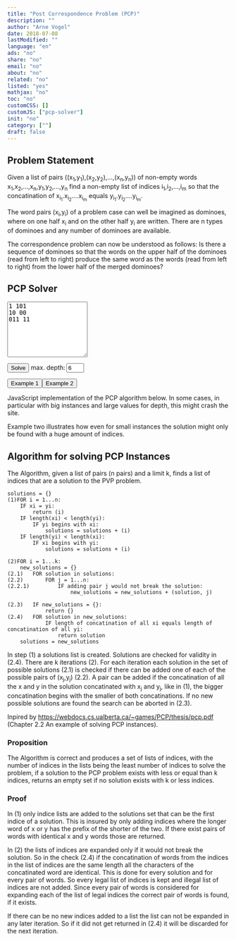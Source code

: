 ```yaml
---
title: "Post Correspondence Problem (PCP)"
description: ""
author: "Arne Vogel"
date: 2018-07-08
lastModified: ""
language: "en"
ads: "no"
share: "no"
email: "no"
about: "no"
related: "no"
listed: "yes"
mathjax: "no"
toc: "no"
customCSS: []
customJS: ["pcp-solver"]
init: "no"
category: [""]
draft: false
---
```


## Problem Statement
Given a list of pairs ((x<sub>1</sub>,y<sub>1</sub>),(x<sub>2</sub>,y<sub>2</sub>),...,(x<sub>n</sub>,y<sub>n</sub>)) of non-empty words x<sub>1</sub>,x<sub>2</sub>,...,x<sub>n</sub>,y<sub>1</sub>,y<sub>2</sub>,...,y<sub>n</sub> find a non-empty list of indices i<sub>1</sub>,i<sub>2</sub>,...,i<sub>m</sub> so that the concatination of x<sub>i<sub>1</sub></sub>.x<sub>i<sub>2</sub></sub>....x<sub>i<sub>m</sub></sub> equals y<sub>i<sub>1</sub></sub>.y<sub>i<sub>2</sub></sub>....y<sub>i<sub>m</sub></sub>.

The word pairs (x<sub>i</sub>,y<sub>i</sub>) of a problem case can well be imagined as dominoes, where on one half x<sub>i</sub> and on the other half y<sub>i</sub> are written. There are n types of dominoes and any number of dominoes are available.

The correspondence problem can now be understood as follows: Is there a sequence of dominoes so that the words on the upper half of the dominoes (read from left to right) produce the same word as the words (read from left to right) from the lower half of the merged dominoes?

## PCP Solver
<textarea id="pcp_input" rows="8" cols="20">1 101
10 00
011 11</textarea><br>
<button class="btn" onclick="solve()">Solve</button>
<span>max. depth:</span><input value="6" style="width:40px;margin-left: 3px;" type="number" id="depth"></input>
<p id="pcp_result"></p>

<button class="btn" onclick="example1()">Example 1</button><button class="btn" onclick="example2()">Example 2</button>

JavaScript implementation of the PCP algorithm below. In some cases, in particular with big instances and large values for depth, this might crash the site.

Example two illustrates how even for small instances the solution might only be found with a huge amount of indices.

## Algorithm for solving PCP Instances

The Algorithm, given a list of pairs (n pairs) and a limit k, finds a list of indices that are a solution to the PVP problem.

    solutions = {}
	(1)FOR i = 1...n:
		IF xi = yi:
			return (i)
		IF length(xi) < length(yi):
			IF yi begins with xi:
				solutions = solutions + (i)
		IF length(yi) < length(xi):
			IF xi begins with yi:
				solutions = solutions + (i)
				
	(2)FOR i = 1...k:
		new_solutions = {}
	(2.1)	FOR solution in solutions:
	(2.2)		FOR j = 1...n:
	(2.2.1)			IF adding pair j would not break the solution:
						new_solutions = new_solutions + (solution, j)
		
	(2.3)	IF new_solutions = {}:
				return {}
	(2.4)	FOR solution in new_solutions:
				IF length of concatination of all xi equals length of concatination of all yi:
					return solution
		solutions = new_solutions
					
In step (1) a solutions list is created. Solutions are checked for validity in (2.4). There are k iterations (2). For each iteration each solution in the set of possible solutions (2.1) is checked if there can be added one of each of the possible pairs of (x<sub>j</sub>,y<sub>j</sub>) (2.2). A pair can be added if the concatination of all the x and y in the solution concatinated with x<sub>j</sub> and y<sub>j</sub>, like in (1), the bigger concatination begins with the smaller of both concatinations. If no new possible solutions are found the search can be aborted in (2.3).

Inpired by https://webdocs.cs.ualberta.ca/~games/PCP/thesis/pcp.pdf (Chapter 2.2 An example of solving PCP instances).

### Proposition
The Algorithm is correct and produces a set of lists of indices, with the number of indices in the lists being the least number of indices to solve the problem, if a solution to the PCP problem exists with less or equal than k indices, returns an empty set if no solution exists with k or less indices.

### Proof

In (1) only indice lists are added to the solutions set that can be the first indice of a solution. This is insured by only adding indices where the longer word of x or y has the prefix of the shorter of the two. If there exist pairs of words with identical x and y words those are returned.

In (2) the lists of indices are expanded only if it would not break the solution. So in the check (2.4) if the concatination of words from the indices in the list of indices are the same length all the characters of the concatinated word are identical. This is done for every solution and for every pair of words. So every legal list of indices is kept and illegal list of indices are not added. Since every pair of words is considered for expanding each of the list of legal indices the correct pair of words is found, if it exists.

If there can be no new indices added to a list the list can not be expanded in any later iteration. So if it did not get returned in (2.4) it will be discarded for the next iteration.